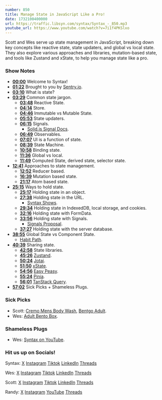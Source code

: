 ```yaml
---
number: 850
title: Manage State in JavaScript Like a Pro!
date: 1732100400000
url: https://traffic.libsyn.com/syntax/Syntax_-_850.mp3
youtube_url: https://www.youtube.com/watch?v=7i1f4PKSlxo
---
```

	
Scott and Wes serve up state management in JavaScript, breaking down key concepts like reactive state, state updaters, and global vs local state. They also explore various approaches and libraries, mutation-based state, and tools like Zustand and xState, to help you manage state like a pro.

### Show Notes

* **[00:00](#t=00:00)** Welcome to Syntax!
* **[01:22](#t=01:22)** Brought to you by [Sentry.io](https://opensourcepledge.com/).
* **[03:10](#t=03:10)** What is state?
* **[03:29](#t=03:29)** Common state jargon.
    * **[03:48](#t=03:48)** Reactive State.
    * **[04:14](#t=04:14)** Store.
    * **[04:46](#t=04:46)** Immutable vs Mutable State.
    * **[05:53](#t=05:53)** State updaters.
    * **[06:15](#t=06:15)** Signals.
        * [Solid.js Signal Docs](https://docs.solidjs.com/concepts/signals).
    * **[06:49](#t=06:49)** Observables.
    * **[07:07](#t=07:07)** UI is a function of state.
    * **[08:39](#t=08:39)** State Machine.
    * **[10:58](#t=10:58)** Binding state.
    * **[11:36](#t=11:36)** Global vs local.
    * **[11:49](#t=11:49)** Computed State, derived state, selector state.
* **[12:41](#t=12:41)** Approaches to state management.
    * **[12:52](#t=12:52)** Reducer based.
    * **[16:39](#t=16:39)** Mutation based state.
    * **[21:17](#t=21:17)** Atom based state.
* **[25:15](#t=25:15)** Ways to hold state.
    * **[25:17](#t=25:17)** Holding state in an object.
    * **[27:38](#t=27:38)** Holding state in the URL.
        * [Syntax Shows](https://syntax.fm/shows?perPage=20).
    * **[29:34](#t=29:34)** Holding state in IndexedDB, local storage, and cookies.
    * **[32:16](#t=32:16)** Holding state with FormData.
    * **[33:56](#t=33:56)** Holding state with Signals.
        * [Signals Proposal](https://github.com/tc39/proposal-signals).
    * **[37:27](#t=37:27)** Holding state with the server database.
* **[38:55](#t=38:55)** Global State vs Component State.
    * [Habit Path](https://habitpath.io/landing).
* **[40:39](#t=40:39)** Sharing state.
    * **[42:58](#t=42:58)** State libraries.
    * **[45:26](#t=45:26)** [Zustand](https://zustand-demo.pmnd.rs/).
    * **[50:24](#t=50:24)** [Jotai](https://jotai.org/).
    * **[51:50](#t=51:50)** [xState](https://xstate.js.org/).
    * **[54:56](#t=54:56)** [Easy Peasy](https://easy-peasy.vercel.app/).
    * **[55:24](#t=55:24)** [Pinia](https://pinia.vuejs.org/).
    * **[56:01](#t=56:01)** [TanStack Query](https://tanstack.com/query/latest).
* **[57:02](#t=57:02)** Sick Picks + Shameless Plugs.

### Sick Picks

- Scott: [Cremo Mens Body Wash](https://amzn.to/3BTspDv), [Bentgo Adult](https://amzn.to/4fdYe8r).
- Wes: [Adult Bento Box](https://amzn.to/4fbRTdz).

### Shameless Plugs

- Wes: [Syntax on YouTube](www.youtube.com@syntaxfm).


### Hit us up on Socials!

Syntax: [X](https://twitter.com/syntaxfm) [Instagram](https://www.instagram.com/syntax_fm/) [Tiktok](https://www.tiktok.com/@syntaxfm) [LinkedIn](https://www.linkedin.com/company/96077407/admin/feed/posts/) [Threads](https://www.threads.net/@syntax_fm)

Wes: [X](https://twitter.com/wesbos) [Instagram](https://www.instagram.com/wesbos/) [Tiktok](https://www.tiktok.com/@wesbos) [LinkedIn](https://www.linkedin.com/in/wesbos/) [Threads](https://www.threads.net/@wesbos)

Scott: [X](https://twitter.com/stolinski) [Instagram](https://www.instagram.com/stolinski/) [Tiktok](https://www.tiktok.com/@stolinski) [LinkedIn](https://www.linkedin.com/in/stolinski/) [Threads](https://www.threads.net/@stolinski)

Randy: [X](https://twitter.com/randyrektor) [Instagram](https://www.instagram.com/randyrektor/) [YouTube](https://www.youtube.com/@randyrektor) [Threads](https://www.threads.net/@randyrektor)
